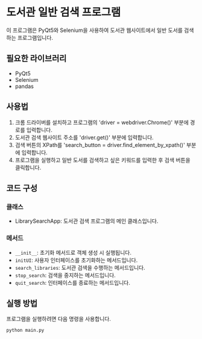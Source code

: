# 도서관 일반 검색 프로그램

이 프로그램은 PyQt5와 Selenium을 사용하여 도서관 웹사이트에서 일반 도서를 검색하는 프로그램입니다.

## 필요한 라이브러리

- PyQt5
- Selenium
- pandas

## 사용법

1. 크롬 드라이버를 설치하고 프로그램의 'driver = webdriver.Chrome()' 부분에 경로를 입력합니다.
2. 도서관 검색 웹사이트 주소를 'driver.get()' 부분에 입력합니다.
3. 검색 버튼의 XPath를 'search_button = driver.find_element_by_xpath()' 부분에 입력합니다.
4. 프로그램을 실행하고 일반 도서를 검색하고 싶은 키워드를 입력한 후 검색 버튼을 클릭합니다.

## 코드 구성

### 클래스

- LibrarySearchApp: 도서관 검색 프로그램의 메인 클래스입니다.

### 메서드

- `__init__`: 초기화 메서드로 객체 생성 시 실행됩니다.
- `initUI`: 사용자 인터페이스를 초기화하는 메서드입니다.
- `search_libraries`: 도서관 검색을 수행하는 메서드입니다.
- `stop_search`: 검색을 중지하는 메서드입니다.
- `quit_search`: 인터페이스를 종료하는 메서드입니다.

## 실행 방법

프로그램을 실행하려면 다음 명령을 사용합니다.

```bash
python main.py
